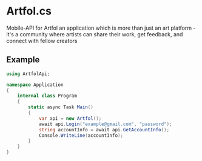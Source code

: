# Artfol.cs
Mobile-API for Artfol an application which is more than just an art platform - it's a community where artists can share their work, get feedback, and connect with fellow creators

## Example
```cs
using ArtfolApi;

namespace Application
{
    internal class Program
    {
        static async Task Main()
        {
            var api = new Artfol();
            await api.Login("example@gmail.com", "password");
            string accountInfo = await api.GetAccountInfo();
            Console.WriteLine(accountInfo);
        }
    }
}
```
